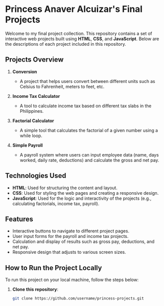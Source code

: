 # Princess Anaver Alcuizar's Final Projects

Welcome to my final project collection. This repository contains a set of interactive web projects built using **HTML**, **CSS**, and **JavaScript**. Below are the descriptions of each project included in this repository.

## Projects Overview

1. **Conversion**
   - A project that helps users convert between different units such as Celsius to Fahrenheit, meters to feet, etc.
   
2. **Income Tax Calculator**
   - A tool to calculate income tax based on different tax slabs in the Philippines.
   
3. **Factorial Calculator**
   - A simple tool that calculates the factorial of a given number using a while loop.
   
4. **Simple Payroll**
   - A payroll system where users can input employee data (name, days worked, daily rate, deductions) and calculate the gross and net pay.

## Technologies Used

- **HTML**: Used for structuring the content and layout.
- **CSS**: Used for styling the web pages and creating a responsive design.
- **JavaScript**: Used for the logic and interactivity of the projects (e.g., calculating factorials, income tax, payroll).

## Features

- Interactive buttons to navigate to different project pages.
- User input forms for the payroll and income tax projects.
- Calculation and display of results such as gross pay, deductions, and net pay.
- Responsive design that adjusts to various screen sizes.

## How to Run the Project Locally

To run this project on your local machine, follow the steps below:

1. **Clone this repository**:
   ```bash
   git clone https://github.com/username/princess-projects.git

